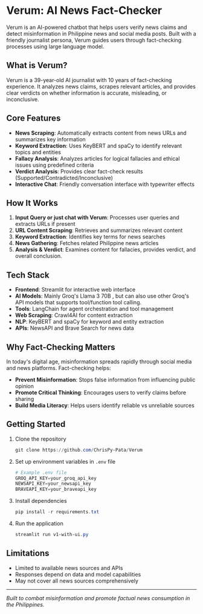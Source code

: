 # Verum: AI News Fact-Checker

Verum is an AI-powered chatbot that helps users verify news claims and detect misinformation in Philippine news and social media posts. Built with a friendly journalist persona, Verum guides users through fact-checking processes using large language model.

## What is Verum?

Verum is a 39-year-old AI journalist with 10 years of fact-checking experience. It analyzes news claims, scrapes relevant articles, and provides clear verdicts on whether information is accurate, misleading, or inconclusive.

## Core Features

- **News Scraping**: Automatically extracts content from news URLs and summarizes key information
- **Keyword Extraction**: Uses KeyBERT and spaCy to identify relevant topics and entities
- **Fallacy Analysis**: Analyzes articles for logical fallacies and ethical issues using predefined criteria
- **Verdict Analysis**: Provides clear fact-check results (Supported/Contradicted/Inconclusive)
- **Interactive Chat**: Friendly conversation interface with typewriter effects

## How It Works

1. **Input Query or just chat with Verum**: Processes user queries and extracts URLs if present
2. **URL Content Scraping**: Retrieves and summarizes relevant content
3. **Keyword Extraction**: Identifies key terms for news searches
4. **News Gathering**: Fetches related Philippine news articles
5. **Analysis & Verdict**: Examines content for fallacies, provides verdict, and overall conclusion.

## Tech Stack

- **Frontend**: Streamlit for interactive web interface
- **AI Models**: Mainly Groq's Llama 3 70B , but can also use other Groq's API models that supports tool/function tool calling.
- **Tools**: LangChain for agent orchestration and tool management
- **Web Scraping**: Crawl4AI for content extraction
- **NLP**: KeyBERT and spaCy for keyword and entity extraction
- **APIs**: NewsAPI and Brave Search for news data

## Why Fact-Checking Matters

In today's digital age, misinformation spreads rapidly through social media and news platforms.
Fact-checking helps:
- **Prevent Misinformation**: Stops false information from influencing public opinion
- **Promote Critical Thinking**: Encourages users to verify claims before sharing
- **Build Media Literacy**: Helps users identify reliable vs unreliable sources

## Getting Started

1. Clone the repository  
   ```powershell
   git clone https://github.com/ChrisPy-Pata/Verum
   ```

2. Set up environment variables in `.env` file  
   ```powershell
   # Example .env file
   GROQ_API_KEY=your_groq_api_key
   NEWSAPI_KEY=your_newsapi_key
   BRAVEAPI_KEY=your_braveapi_key
   ```

3. Install dependencies  
   ```powershell
   pip install -r requirements.txt
   ```

4. Run the application
   ```powershell
   streamlit run v1-with-ui.py
   ```

## Limitations

- Limited to available news sources and APIs
- Responses depend on data and model capabilities
- May not cover all news sources comprehensively

---

*Built to combat misinformation and promote factual news consumption in the Philippines.*
